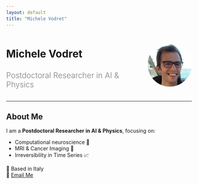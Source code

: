 ```yaml
---
layout: default
title: "Michele Vodret"
---
```


<div style="display: flex; align-items: center;">
  <div>
    <h1>Michele Vodret</h1>
    <h2 style="color: gray; font-weight: 300;">Postdoctoral Researcher in AI & Physics</h2>
  </div>
  <img src="assets/images/profile.png" width="120" style="border-radius: 50%; margin-left: 20px;">
</div>

---

## About Me
I am a **Postdoctoral Researcher in AI & Physics**, focusing on:
- Computational neuroscience 🧠
- MRI & Cancer Imaging 🏥
- Irreversibility in Time Series 📈

📍 Based in Italy  
📧 [Email Me](mailto:your-email@example.com)
